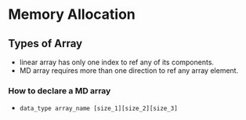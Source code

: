 # Memory Allocation

## Types of Array

- linear array has only one index to ref any of its components.
- MD array requires more than one direction to ref any array element.

### How to declare a MD array

- ```data_type array_name [size_1][size_2][size_3]```
